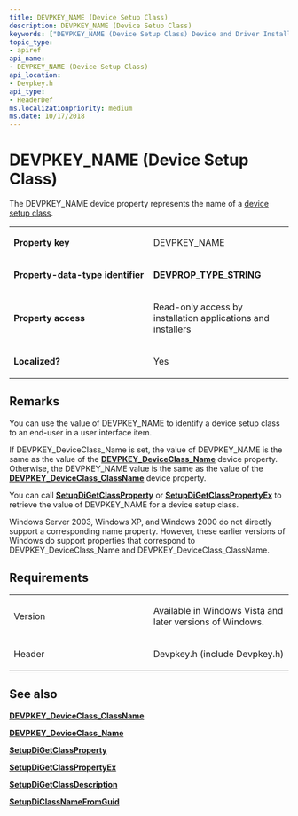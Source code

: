 ```yaml
---
title: DEVPKEY_NAME (Device Setup Class)
description: DEVPKEY_NAME (Device Setup Class)
keywords: ["DEVPKEY_NAME (Device Setup Class) Device and Driver Installation"]
topic_type:
- apiref
api_name:
- DEVPKEY_NAME (Device Setup Class)
api_location:
- Devpkey.h
api_type:
- HeaderDef
ms.localizationpriority: medium
ms.date: 10/17/2018
---
```


# DEVPKEY_NAME (Device Setup Class)


The DEVPKEY_NAME device property represents the name of a [device setup class](./overview-of-device-setup-classes.md).

<table>
<colgroup>
<col width="50%" />
<col width="50%" />
</colgroup>
<tbody>
<tr class="odd">
<td align="left"><p><strong>Property key</strong></p></td>
<td align="left"><p>DEVPKEY_NAME</p></td>
</tr>
<tr class="even">
<td align="left"><p><strong>Property-data-type identifier</strong></p></td>
<td align="left"><p><a href="devprop-type-string.md" data-raw-source="[&lt;strong&gt;DEVPROP_TYPE_STRING&lt;/strong&gt;](devprop-type-string.md)"><strong>DEVPROP_TYPE_STRING</strong></a></p></td>
</tr>
<tr class="odd">
<td align="left"><p><strong>Property access</strong></p></td>
<td align="left"><p>Read-only access by installation applications and installers</p></td>
</tr>
<tr class="even">
<td align="left"><p><strong>Localized?</strong></p></td>
<td align="left"><p>Yes</p></td>
</tr>
</tbody>
</table>

 

## Remarks

You can use the value of DEVPKEY_NAME to identify a device setup class to an end-user in a user interface item.

If DEVPKEY_DeviceClass_Name is set, the value of DEVPKEY_NAME is the same as the value of the [**DEVPKEY_DeviceClass_Name**](devpkey-deviceclass-name.md) device property. Otherwise, the DEVPKEY_NAME value is the same as the value of the [**DEVPKEY_DeviceClass_ClassName**](devpkey-deviceclass-classname.md) device property.

You can call [**SetupDiGetClassProperty**](/windows/win32/api/setupapi/nf-setupapi-setupdigetclasspropertyw) or [**SetupDiGetClassPropertyEx**](/windows/win32/api/setupapi/nf-setupapi-setupdigetclasspropertyexw) to retrieve the value of DEVPKEY_NAME for a device setup class.

Windows Server 2003, Windows XP, and Windows 2000 do not directly support a corresponding name property. However, these earlier versions of Windows do support properties that correspond to DEVPKEY_DeviceClass_Name and DEVPKEY_DeviceClass_ClassName.

## Requirements

<table>
<colgroup>
<col width="50%" />
<col width="50%" />
</colgroup>
<tbody>
<tr class="odd">
<td align="left"><p>Version</p></td>
<td align="left"><p>Available in Windows Vista and later versions of Windows.</p></td>
</tr>
<tr class="even">
<td align="left"><p>Header</p></td>
<td align="left">Devpkey.h (include Devpkey.h)</td>
</tr>
</tbody>
</table>

## See also


[**DEVPKEY_DeviceClass_ClassName**](devpkey-deviceclass-classname.md)

[**DEVPKEY_DeviceClass_Name**](devpkey-deviceclass-name.md)

[**SetupDiGetClassProperty**](/windows/win32/api/setupapi/nf-setupapi-setupdigetclasspropertyw)

[**SetupDiGetClassPropertyEx**](/windows/win32/api/setupapi/nf-setupapi-setupdigetclasspropertyexw)

[**SetupDiGetClassDescription**](/windows/win32/api/setupapi/nf-setupapi-setupdigetclassdescriptiona)

[**SetupDiClassNameFromGuid**](/windows/win32/api/setupapi/nf-setupapi-setupdiclassnamefromguida)

 

